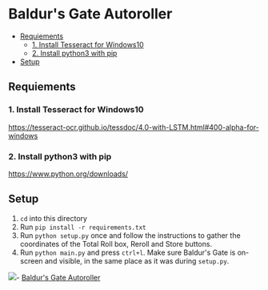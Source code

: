 # Baldur's Gate Autoroller

  - [Requiements](#requiements)
    - [1. Install Tesseract for Windows10](#1-install-tesseract-for-windows10)
    - [2. Install python3 with pip](#2-install-python3-with-pip)
  - [Setup](#setup)

## Requiements
### 1. Install Tesseract for Windows10
https://tesseract-ocr.github.io/tessdoc/4.0-with-LSTM.html#400-alpha-for-windows
### 2. Install python3 with pip
https://www.python.org/downloads/

## Setup

1. `cd` into this directory
2. Run `pip install -r requirements.txt`
3. Run `python setup.py` once and follow the instructions to gather the coordinates of the Total Roll box, Reroll and Store buttons.
4. Run `python main.py` and press `ctrl+l`. Make sure Baldur's Gate is on-screen and visible, in the same place as it was during `setup.py`.



![](https://i.imgur.com/Ho6sAh1.png)- [Baldur's Gate Autoroller](#baldurs-gate-autoroller)
